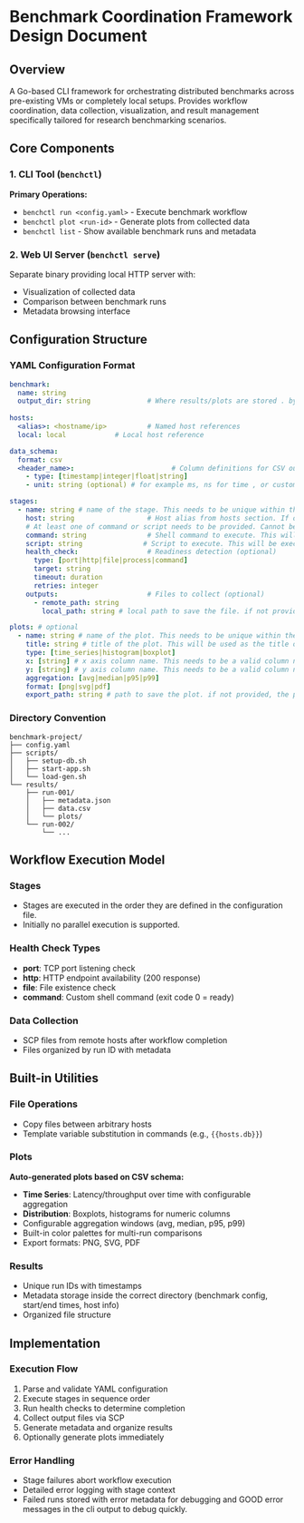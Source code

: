# Benchmark Coordination Framework Design Document

## Overview
A Go-based CLI framework for orchestrating distributed benchmarks across pre-existing VMs or completely local setups. Provides workflow coordination, data collection, visualization, and result management specifically tailored for research benchmarking scenarios.

## Core Components

### 1. CLI Tool (`benchctl`)
**Primary Operations:**
- `benchctl run <config.yaml>` - Execute benchmark workflow
- `benchctl plot <run-id>` - Generate plots from collected data
- `benchctl list` - Show available benchmark runs and metadata

### 2. Web UI Server (`benchctl serve`)
Separate binary providing local HTTP server with:
- Visualization of collected data
- Comparison between benchmark runs
- Metadata browsing interface

## Configuration Structure

### YAML Configuration Format
```yaml
benchmark:
  name: string
  output_dir: string              # Where results/plots are stored . by default it is under results subdirectory of current directory. will be created if it doesn't exist.
  
hosts:
  <alias>: <hostname/ip>          # Named host references
  local: local            # Local host reference

data_schema:
  format: csv
  <header_name>:                        # Column definitions for CSV output
    - type: [timestamp|integer|float|string]
    - unit: string (optional) # for example ms, ns for time , or custom string for other units like bytes, etc. This needs to be clearly defined in the documentation. Like for example bytes, B, KB, MB, GB, etc. This can then be used for plotting and data analysis.

stages:
  - name: string # name of the stage. This needs to be unique within the benchmark.
    host: string                  # Host alias from hosts section. If ommited, local host is used.
    # At least one of command or script needs to be provided. Cannot be both.
    command: string               # Shell command to execute. This will be executed in the host.
    script: string               # Script to execute. This will be executed in the host.
    health_check:                 # Readiness detection (optional)
      type: [port|http|file|process|command]
      target: string
      timeout: duration
      retries: integer
    outputs:                      # Files to collect (optional)
      - remote_path: string
        local_path: string # local path to save the file. if not provided, the file will be saved in the output_dir for the benchmark run. like ./results/run-001/some_file.txt

plots: # optional
  - name: string # name of the plot. This needs to be unique within the benchmark.
    title: string # title of the plot. This will be used as the title of the plot.
    type: [time_series|histogram|boxplot]
    x: [string] # x axis column name. This needs to be a valid column name in the data_schema.
    y: [string] # y axis column name. This needs to be a valid column name in the data_schema.
    aggregation: [avg|median|p95|p99]
    format: [png|svg|pdf]
    export_path: string # path to save the plot. if not provided, the plot will be saved in the output_dir for the benchmark run. like ./results/run-001/plots/some_plot.png
```

### Directory Convention
```
benchmark-project/
├── config.yaml
├── scripts/
│   ├── setup-db.sh
│   ├── start-app.sh
│   └── load-gen.sh
└── results/
    ├── run-001/
    │   ├── metadata.json
    │   ├── data.csv
    │   └── plots/
    └── run-002/
        └── ...
```

## Workflow Execution Model

### Stages
- Stages are executed in the order they are defined in the configuration file.
- Initially no parallel execution is supported.

### Health Check Types
- **port**: TCP port listening check
- **http**: HTTP endpoint availability (200 response)
- **file**: File existence check
- **command**: Custom shell command (exit code 0 = ready)

### Data Collection
- SCP files from remote hosts after workflow completion
- Files organized by run ID with metadata

## Built-in Utilities

### File Operations
- Copy files between arbitrary hosts
- Template variable substitution in commands (e.g., `{{hosts.db}}`)

### Plots
**Auto-generated plots based on CSV schema:**
- **Time Series**: Latency/throughput over time with configurable aggregation
- **Distribution**: Boxplots, histograms for numeric columns
- Configurable aggregation windows (avg, median, p95, p99)
- Built-in color palettes for multi-run comparisons
- Export formats: PNG, SVG, PDF

### Results
- Unique run IDs with timestamps
- Metadata storage inside the correct directory (benchmark config, start/end times, host info)
- Organized file structure

## Implementation

### Execution Flow
1. Parse and validate YAML configuration
2. Execute stages in sequence order
3. Run health checks to determine completion
4. Collect output files via SCP
5. Generate metadata and organize results
6. Optionally generate plots immediately

### Error Handling
- Stage failures abort workflow execution
- Detailed error logging with stage context
- Failed runs stored with error metadata for debugging and GOOD error messages in the cli output to debug quickly.